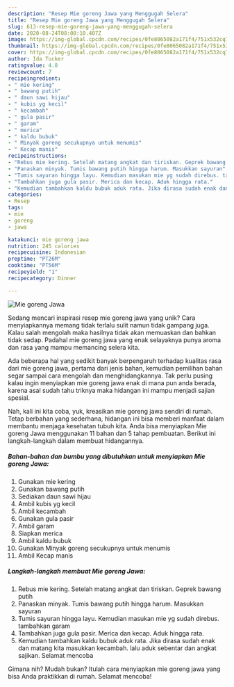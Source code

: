 ```yaml
---
description: "Resep Mie goreng Jawa yang Menggugah Selera"
title: "Resep Mie goreng Jawa yang Menggugah Selera"
slug: 613-resep-mie-goreng-jawa-yang-menggugah-selera
date: 2020-08-24T08:08:10.407Z
image: https://img-global.cpcdn.com/recipes/0fe8065082a171f4/751x532cq70/mie-goreng-jawa-foto-resep-utama.jpg
thumbnail: https://img-global.cpcdn.com/recipes/0fe8065082a171f4/751x532cq70/mie-goreng-jawa-foto-resep-utama.jpg
cover: https://img-global.cpcdn.com/recipes/0fe8065082a171f4/751x532cq70/mie-goreng-jawa-foto-resep-utama.jpg
author: Ida Tucker
ratingvalue: 4.8
reviewcount: 7
recipeingredient:
- " mie kering"
- " bawang putih"
- " daun sawi hijau"
- " kubis yg kecil"
- " kecambah"
- " gula pasir"
- " garam"
- " merica"
- " kaldu bubuk"
- " Minyak goreng secukupnya untuk menumis"
- " Kecap manis"
recipeinstructions:
- "Rebus mie kering. Setelah matang angkat dan tiriskan. Geprek bawang putih"
- "Panaskan minyak. Tumis bawang putih hingga harum. Masukkan sayuran"
- "Tumis sayuran hingga layu. Kemudian masukan mie yg sudah direbus. tambahkan garam"
- "Tambahkan juga gula pasir. Merica dan kecap. Aduk hingga rata."
- "Kemudian tambahkan kaldu bubuk aduk rata. Jika dirasa sudah enak dan matang kita masukkan kecambah. lalu aduk sebentar dan angkat sajikan. Selamat mencoba"
categories:
- Resep
tags:
- mie
- goreng
- jawa

katakunci: mie goreng jawa 
nutrition: 245 calories
recipecuisine: Indonesian
preptime: "PT26M"
cooktime: "PT56M"
recipeyield: "1"
recipecategory: Dinner

---
```



![Mie goreng Jawa](https://img-global.cpcdn.com/recipes/0fe8065082a171f4/751x532cq70/mie-goreng-jawa-foto-resep-utama.jpg)

Sedang mencari inspirasi resep mie goreng jawa yang unik? Cara menyiapkannya memang tidak terlalu sulit namun tidak gampang juga. Kalau salah mengolah maka hasilnya tidak akan memuaskan dan bahkan tidak sedap. Padahal mie goreng jawa yang enak selayaknya punya aroma dan rasa yang mampu memancing selera kita.



Ada beberapa hal yang sedikit banyak berpengaruh terhadap kualitas rasa dari mie goreng jawa, pertama dari jenis bahan, kemudian pemilihan bahan segar sampai cara mengolah dan menghidangkannya. Tak perlu pusing kalau ingin menyiapkan mie goreng jawa enak di mana pun anda berada, karena asal sudah tahu triknya maka hidangan ini mampu menjadi sajian spesial.


Nah, kali ini kita coba, yuk, kreasikan mie goreng jawa sendiri di rumah. Tetap berbahan yang sederhana, hidangan ini bisa memberi manfaat dalam membantu menjaga kesehatan tubuh kita. Anda bisa menyiapkan Mie goreng Jawa menggunakan 11 bahan dan 5 tahap pembuatan. Berikut ini langkah-langkah dalam membuat hidangannya.

<!--inarticleads1-->

##### Bahan-bahan dan bumbu yang dibutuhkan untuk menyiapkan Mie goreng Jawa:

1. Gunakan  mie kering
1. Gunakan  bawang putih
1. Sediakan  daun sawi hijau
1. Ambil  kubis yg kecil
1. Ambil  kecambah
1. Gunakan  gula pasir
1. Ambil  garam
1. Siapkan  merica
1. Ambil  kaldu bubuk
1. Gunakan  Minyak goreng secukupnya untuk menumis
1. Ambil  Kecap manis




<!--inarticleads2-->

##### Langkah-langkah membuat Mie goreng Jawa:

1. Rebus mie kering. Setelah matang angkat dan tiriskan. Geprek bawang putih
1. Panaskan minyak. Tumis bawang putih hingga harum. Masukkan sayuran
1. Tumis sayuran hingga layu. Kemudian masukan mie yg sudah direbus. tambahkan garam
1. Tambahkan juga gula pasir. Merica dan kecap. Aduk hingga rata.
1. Kemudian tambahkan kaldu bubuk aduk rata. Jika dirasa sudah enak dan matang kita masukkan kecambah. lalu aduk sebentar dan angkat sajikan. Selamat mencoba




Gimana nih? Mudah bukan? Itulah cara menyiapkan mie goreng jawa yang bisa Anda praktikkan di rumah. Selamat mencoba!
